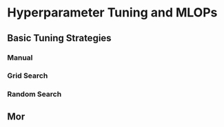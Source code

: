 # Hyperparameter Tuning and MLOPs

## Basic Tuning Strategies

### Manual

### Grid Search

### Random Search

## Mor